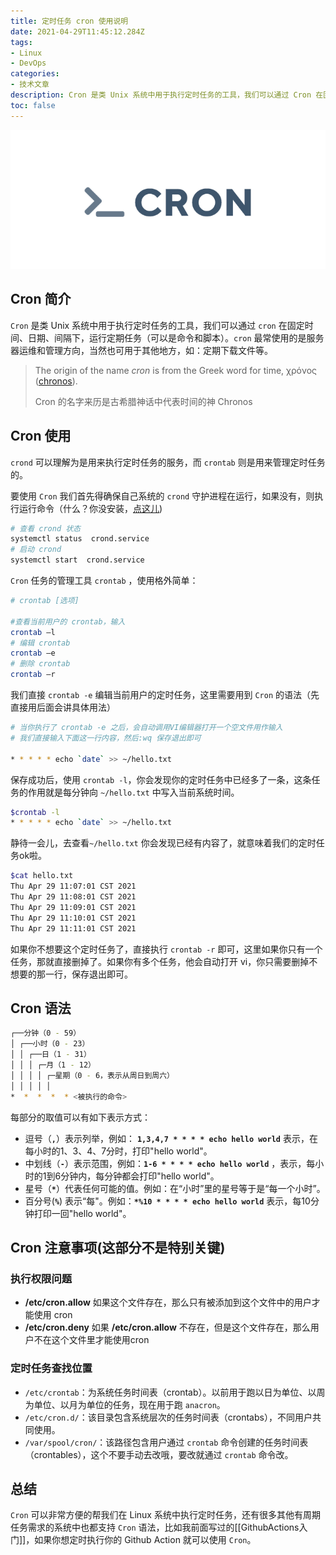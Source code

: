 ```yaml
---
title: 定时任务 cron 使用说明
date: 2021-04-29T11:45:12.284Z
tags:
- Linux
- DevOps
categories:
- 技术文章
description: Cron 是类 Unix 系统中用于执行定时任务的工具，我们可以通过 Cron 在固定时间、日期、间隔下，运行定期任务（可以是命令和脚本）。Cron 最常使用的是服务器运维和管理方向，当然也可用于其他地方，如：定期下载文件等。
toc: false
---
```


![](https://raw.githubusercontent.com/w1zd/image-hosting/main/img/2022/05/10/11-45-00-28024130c0135066048c989955be90e4-cover-cron-fb63c9.png)

## Cron 简介

`Cron` 是类 Unix 系统中用于执行定时任务的工具，我们可以通过 `cron` 在固定时间、日期、间隔下，运行定期任务（可以是命令和脚本）。`cron` 最常使用的是服务器运维和管理方向，当然也可用于其他地方，如：定期下载文件等。

> The origin of the name *cron* is from the Greek word for time, χρόνος ([chronos](https://en.wikipedia.org/wiki/Chronos)).
>
> Cron 的名字来历是古希腊神话中代表时间的神 Chronos

## Cron 使用

`crond` 可以理解为是用来执行定时任务的服务，而 `crontab` 则是用来管理定时任务的。

要使用 `Cron` 我们首先得确保自己系统的 `crond` 守护进程在运行，如果没有，则执行运行命令（什么？你没安装，[点这儿](https://google.com))

```bash
# 查看 crond 状态
systemctl status  crond.service
# 启动 crond
systemctl start  crond.service
```

`Cron` 任务的管理工具 `crontab` ，使用格外简单：

```bash
# crontab [选项]

#查看当前用户的 crontab，输入
crontab –l 
# 编辑 crontab
crontab –e 
# 删除 crontab
crontab –r  
```



我们直接 `crontab -e` 编辑当前用户的定时任务，这里需要用到 `Cron` 的语法（先直接用后面会讲具体用法）

```bash
# 当你执行了 crontab -e 之后，会自动调用VI编辑器打开一个空文件用作输入
# 我们直接输入下面这一行内容，然后:wq 保存退出即可

* * * * * echo `date` >> ~/hello.txt
```

保存成功后，使用 `crontab -l`，你会发现你的定时任务中已经多了一条，这条任务的作用就是每分钟向 `~/hello.txt`  中写入当前系统时间。

```bash
$crontab -l
* * * * * echo `date` >> ~/hello.txt
```

静待一会儿，去查看`~/hello.txt` 你会发现已经有内容了，就意味着我们的定时任务ok啦。

```bash
$cat hello.txt
Thu Apr 29 11:07:01 CST 2021
Thu Apr 29 11:08:01 CST 2021
Thu Apr 29 11:09:01 CST 2021
Thu Apr 29 11:10:01 CST 2021
Thu Apr 29 11:11:01 CST 2021
```

如果你不想要这个定时任务了，直接执行 `crontab -r` 即可，这里如果你只有一个任务，那就直接删掉了。如果你有多个任务，他会自动打开 vi，你只需要删掉不想要的那一行，保存退出即可。



## Cron 语法

```bash
┌──分钟（0 - 59）
│ ┌──小时（0 - 23）
│ │ ┌──日（1 - 31）
│ │ │ ┌─月（1 - 12）
│ │ │ │ ┌─星期（0 - 6，表示从周日到周六）
│ │ │ │ │
*  *  *  *  * <被执行的命令>
```

每部分的取值可以有如下表示方式：

- 逗号（**`,`**）表示列举，例如： **`1,3,4,7 * * * * echo hello world`** 表示，在每小时的1、3、4、7分时，打印"hello world"。
- 中划线（**`-`**）表示范围，例如：**`1-6 * * * * echo hello world`** ，表示，每小时的1到6分钟内，每分钟都会打印"hello world"。
- 星号（**`*`**）代表任何可能的值。例如：在“小时”里的星号等于是“每一个小时”。
- 百分号(**`%`**) 表示“每"。例如：**`*%10 * * * * echo hello world`** 表示，每10分钟打印一回"hello world"。



## Cron 注意事项(这部分不是特别关键)

### 执行权限问题

- **/etc/cron.allow** 如果这个文件存在，那么只有被添加到这个文件中的用户才能使用 cron
- **/etc/cron.deny** 如果 **/etc/cron.allow** 不存在，但是这个文件存在，那么用户不在这个文件里才能使用cron

### 定时任务查找位置

* `/etc/crontab`：为系统任务时间表（crontab）。以前用于跑以日为单位、以周为单位、以月为单位的任务，现在用于跑 `anacron`。
* `/etc/cron.d/`：该目录包含系统层次的任务时间表（crontabs），不同用户共同使用。
* `/var/spool/cron/`：该路径包含用户通过 `crontab` 命令创建的任务时间表（crontables），这个不要手动去改哦，要改就通过 `crontab` 命令改。





## 总结

`Cron` 可以非常方便的帮我们在 Linux 系统中执行定时任务，还有很多其他有周期任务需求的系统中也都支持 `Cron` 语法，比如我前面写过的[[GithubActions入门]]，如果你想定时执行你的 Github Action 就可以使用 `Cron`。